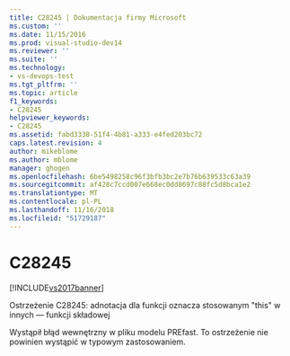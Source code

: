 ```yaml
---
title: C28245 | Dokumentacja firmy Microsoft
ms.custom: ''
ms.date: 11/15/2016
ms.prod: visual-studio-dev14
ms.reviewer: ''
ms.suite: ''
ms.technology:
- vs-devops-test
ms.tgt_pltfrm: ''
ms.topic: article
f1_keywords:
- C28245
helpviewer_keywords:
- C28245
ms.assetid: fabd3338-51f4-4b81-a333-e4fed203bc72
caps.latest.revision: 4
author: mikeblome
ms.author: mblome
manager: ghogen
ms.openlocfilehash: 6be5498258c96f3bfb3bc2e7b76b639533c63a39
ms.sourcegitcommit: af428c7ccd007e668ec0dd8697c88fc5d8bca1e2
ms.translationtype: MT
ms.contentlocale: pl-PL
ms.lasthandoff: 11/16/2018
ms.locfileid: "51729187"
---
```

# <a name="c28245"></a>C28245
[!INCLUDE[vs2017banner](../includes/vs2017banner.md)]

Ostrzeżenie C28245: adnotacja dla funkcji oznacza stosowanym "this" w innych — funkcji składowej  
  
 Wystąpił błąd wewnętrzny w pliku modelu PREfast. To ostrzeżenie nie powinien wystąpić w typowym zastosowaniem.



